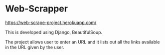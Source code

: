 # Web-Scrapper
https://web-scrape-project.herokuapp.com/

This is developed using Django, BeautifulSoup.

The project allows user to enter an URL and it lists out all the links available in the URL given by the user.
